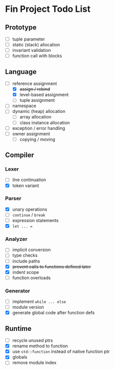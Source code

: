 # Fin Project Todo List

## Prototype
- [ ] tuple parameter
- [ ] static (stack) allocation
- [ ] invariant validation
- [ ] function call with blocks

## Language
- [ ] reference assignment
  - [x] ~~assign / rebind~~
  - [x] level-based assignment
  - [ ] tuple assignment
- [ ] namespace
- [ ] dynamic (heap) allocation
  - [ ] array allocation
  - [ ] class instance allocation
- [ ] exception / error handling
- [ ] owner assignment
  - [ ] copying / moving

## Compiler

### Lexer
- [ ] line continuation
- [x] token variant

### Parser
- [x] unary operations
- [ ] `continue` / `break`
- [ ] expression statements
- [x] `let ... =`

### Analyzer
- [ ] implicit conversion
- [ ] type checks
- [ ] include paths
- [x] ~~prevent calls to functions defined later~~
- [x] indent scope
- [ ] function overloads

### Generator
- [ ] implement `while ... else`
- [ ] module version
- [x] generate global code after function defs

## Runtime
- [ ] recycle unused ptrs
- [x] rename method to function
- [x] use `std::function` instead of native function ptr
- [x] globals
- [ ] remove module index

